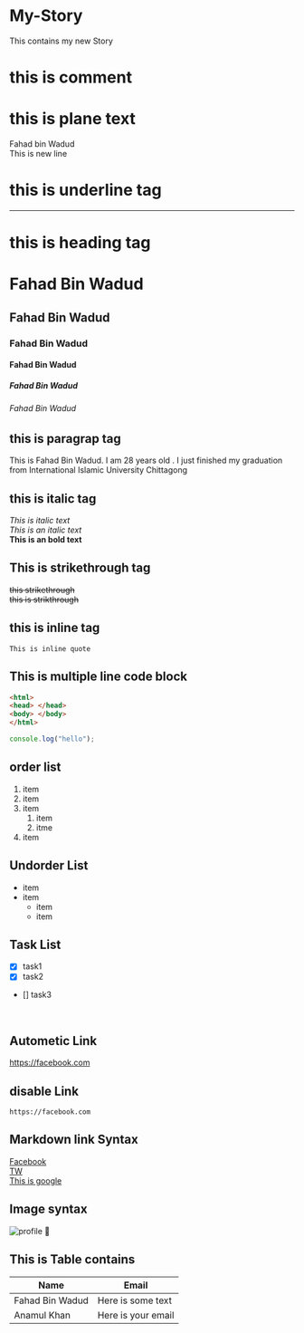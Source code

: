 # My-Story
This contains my new Story
# this is comment
<!--Markdown Testing-->

# this is plane text
Fahad bin Wadud  <br>
This is new line 
# this is underline tag
___  

# this is heading tag

# Fahad Bin Wadud

## Fahad Bin Wadud

### Fahad Bin Wadud

#### Fahad Bin Wadud

##### Fahad Bin Wadud

###### Fahad Bin Wadud  
## this is paragrap tag
<p> This is Fahad Bin Wadud. I am 28 years old . I just finished my graduation from International Islamic University Chittagong </p>

## this is italic tag

<i>This is italic text </i><br>
_This is an italic text_  
__This is an bold text__  

## This is  strikethrough tag
<del> this strikethrough </del>  
~~this is strikthrough~~  
## this is inline tag
`This is inline quote` 
## This is multiple line code block
``` html
<html>
<head> </head>
<body> </body>
</html> 
```
```javascript
console.log("hello");
```
## order list

1. item  
2. item
3. item
   1. item
   1. itme  
4. item

## Undorder List
- item
- item
   - item
   - item
## Task List

- [x] task1
- [x] task2
- [] task3
 <br>

## Autometic Link
https://facebook.com

## disable Link
`https://facebook.com`

## Markdown link Syntax  

 [Facebook](https://facebook.com)  
 [TW][Twitter]  
 [This is google][Google]

 <!-- all link is here-->  
 [Twitter]: https://twitter.com
 [Google]: https://google.com
 ## Image syntax
 ![profile](./Guru99.PNG)
🙂
## This is Table contains
|Name |Email |
|-----|-------|
|Fahad Bin Wadud|Here is some text|
|Anamul Khan| Here is your email|
